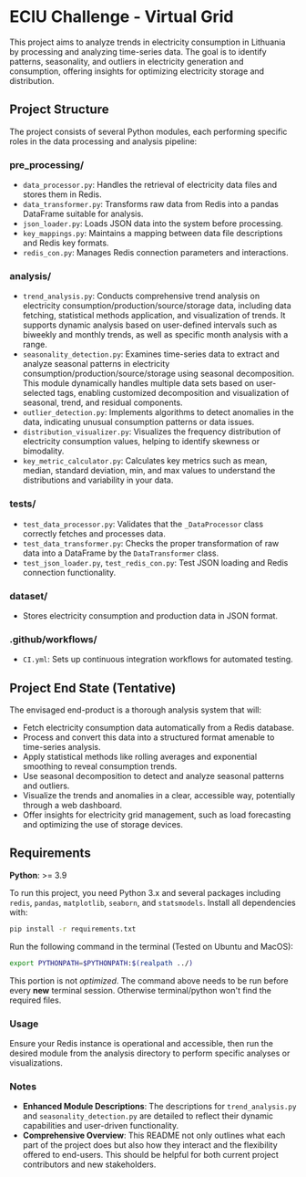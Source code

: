 # ECIU Challenge - Virtual Grid

This project aims to analyze trends in electricity consumption in Lithuania by processing and analyzing time-series data. The goal is to identify patterns, seasonality, and outliers in electricity generation and consumption, offering insights for optimizing electricity storage and distribution.

## Project Structure

The project consists of several Python modules, each performing specific roles in the data processing and analysis pipeline:

### pre_processing/

- `data_processor.py`: Handles the retrieval of electricity data files and stores them in Redis.
- `data_transformer.py`: Transforms raw data from Redis into a pandas DataFrame suitable for analysis.
- `json_loader.py`: Loads JSON data into the system before processing.
- `key_mappings.py`: Maintains a mapping between data file descriptions and Redis key formats.
- `redis_con.py`: Manages Redis connection parameters and interactions.

### analysis/

- `trend_analysis.py`: Conducts comprehensive trend analysis on electricity consumption/production/source/storage data, including data fetching, statistical methods application, and visualization of trends. It supports dynamic analysis based on user-defined intervals such as biweekly and monthly trends, as well as specific month analysis with a range.
- `seasonality_detection.py`: Examines time-series data to extract and analyze seasonal patterns in electricity consumption/production/source/storage using seasonal decomposition. This module dynamically handles multiple data sets based on user-selected tags, enabling customized decomposition and visualization of seasonal, trend, and residual components.
- `outlier_detection.py`: Implements algorithms to detect anomalies in the data, indicating unusual consumption patterns or data issues.
- `distribution_visualizer.py`: Visualizes the frequency distribution of electricity consumption values, helping to identify skewness or bimodality.
- `key_metric_calculator.py`: Calculates key metrics such as mean, median, standard deviation, min, and max values to understand the distributions and variability in your data.

### tests/

- `test_data_processor.py`: Validates that the `_DataProcessor` class correctly fetches and processes data.
- `test_data_transformer.py`: Checks the proper transformation of raw data into a DataFrame by the `DataTransformer` class.
- `test_json_loader.py`, `test_redis_con.py`: Test JSON loading and Redis connection functionality.

### dataset/

- Stores electricity consumption and production data in JSON format.

### .github/workflows/

- `CI.yml`: Sets up continuous integration workflows for automated testing.

## Project End State (Tentative)

The envisaged end-product is a thorough analysis system that will:

- Fetch electricity consumption data automatically from a Redis database.
- Process and convert this data into a structured format amenable to time-series analysis.
- Apply statistical methods like rolling averages and exponential smoothing to reveal consumption trends.
- Use seasonal decomposition to detect and analyze seasonal patterns and outliers.
- Visualize the trends and anomalies in a clear, accessible way, potentially through a web dashboard.
- Offer insights for electricity grid management, such as load forecasting and optimizing the use of storage devices.

## Requirements

**Python**: >= 3.9

To run this project, you need Python 3.x and several packages including `redis`, `pandas`, `matplotlib`, `seaborn`, and `statsmodels`. Install all dependencies with:

```bash
pip install -r requirements.txt
```

Run the following command in the terminal (Tested on Ubuntu and MacOS):

```bash
export PYTHONPATH=$PYTHONPATH:$(realpath ../)
```

This portion is not *optimized*. The command above needs to be run before every **new** terminal session. Otherwise terminal/python won't find the required files.

### Usage

Ensure your Redis instance is operational and accessible, then run the desired module from the analysis directory to perform specific analyses or visualizations.

### Notes

- **Enhanced Module Descriptions**: The descriptions for `trend_analysis.py` and `seasonality_detection.py` are detailed to reflect their dynamic capabilities and user-driven functionality.
- **Comprehensive Overview**: This README not only outlines what each part of the project does but also how they interact and the flexibility offered to end-users. This should be helpful for both current project contributors and new stakeholders.

